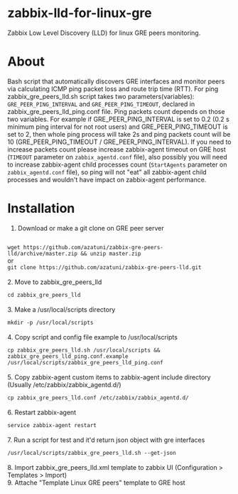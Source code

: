 # zabbix-lld-for-linux-gre
Zabbix Low Level Discovery (LLD) for linux GRE peers monitoring. 
# About
  Bash script that automatically discovers GRE interfaces and monitor peers via calculating ICMP ping packet loss and route trip time (RTT).
  For ping zabbix_gre_peers_lld.sh script takes two parameters(variables): `GRE_PEER_PING_INTERVAL` and `GRE_PEER_PING_TIMEOUT`, declared in zabbix_gre_peers_lld_ping.conf file. Ping packets count depends on those two variables. For example if GRE_PEER_PING_INTERVAL is set to 0.2 (0.2 s minimum ping interval for not root users) and GRE_PEER_PING_TIMEOUT is set to 2, then whole ping process will take 2s and ping packets count will be 10 (GRE_PEER_PING_TIMEOUT / GRE_PEER_PING_INTERVAL). If you need to increase packets count please increase zabbix-agent timeout on GRE host (`TIMEOUT` parameter on `zabbix_agentd.conf` file), also possibly you will need to increase zabbix-agent child processes count (`StartAgents` parameter on `zabbix_agentd.conf` file), so ping will not "eat" all zabbix-agent child processes and wouldn't have impact on zabbix-agent performance.
# Installation
1. Download or make a git clone on GRE peer server<br>
<code>
wget https://github.com/azatuni/zabbix-gre-peers-lld/archive/master.zip && unzip master.zip
</code>
or 
<code>
git clone https://github.com/azatuni/zabbix-gre-peers-lld.git
</code><br>
2.  Move to zabbix_gre_peers_lld<br>
<code>
cd zabbix_gre_peers_lld
</code><br>
3.  Make a /usr/local/scripts directory<br>
<code>
mkdir -p /usr/local/scripts
</code><br>
4.  Copy script and config file example to /usr/local/scripts<br>
<code>
cp zabbix_gre_peers_lld.sh /usr/local/scripts && zabbix_gre_peers_lld_ping.conf.example /usr/local/scripts/zabbix_gre_peers_lld_ping.conf
</code><br>
5.  Copy zabbix-agent custom items to zabbix-agent include directory (Usually /etc/zabbix/zabbix_agentd.d/)<br>
<code>
cp zabbix_gre_peers_lld.conf /etc/zabbix/zabbix_agentd.d/
</code><br>
6.  Restart zabbix-agent<br>
<code>
service zabbix-agent restart
</code><br>
7.  Run a script for test and it'd return json object with gre interfaces<br>
<code>
/usr/local/scripts/zabbix_gre_peers_lld.sh --get-json  
</code><br>
8.  Import zabbix_gre_peers_lld.xml template to zabbix UI (Configuration > Templates > Import)<br>
9.  Attache "Template Linux GRE peers" template to GRE host<br>
